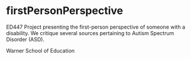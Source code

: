 # firstPersonPerspective
ED447 Project presenting the first-person perspective of someone with a disability.
We critique several sources pertaining to Autism Spectrum Disorder (ASD).

Warner School of Education

